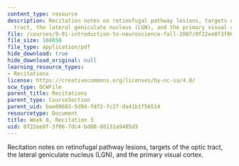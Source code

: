 ```yaml
---
content_type: resource
description: Recitation notes on retinofugal pathway lesions, targets of the optic
  tract, the lateral geniculate nucleus (LGN), and the primary visual cortex.
file: /courses/9-01-introduction-to-neuroscience-fall-2007/0f22ee8f3f067dc4bd8088131a9485d3_wk08_hand102407.pdf
file_size: 168650
file_type: application/pdf
hide_download: true
hide_download_original: null
learning_resource_types:
- Recitations
license: https://creativecommons.org/licenses/by-nc-sa/4.0/
ocw_type: OCWFile
parent_title: Recitations
parent_type: CourseSection
parent_uid: bae09683-5d94-fdf2-fc27-da41b1f56514
resourcetype: Document
title: Week 8, Recitation 3
uid: 0f22ee8f-3f06-7dc4-bd80-88131a9485d3
---
```

Recitation notes on retinofugal pathway lesions, targets of the optic tract, the lateral geniculate nucleus (LGN), and the primary visual cortex.